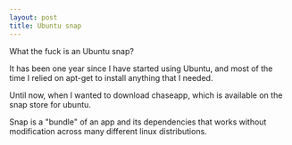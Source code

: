 ```yaml
---
layout: post
title: Ubuntu snap
---
```

What the fuck is an Ubuntu snap?

It has been one year since I have started using Ubuntu, and most of the time I relied on apt-get to install anything that I needed.

Until now, when I wanted to download chaseapp, which is available on the snap store for ubuntu.

Snap is a "bundle" of an app and its dependencies that works without modification across many different linux distributions.
<!--stackedit_data:
eyJoaXN0b3J5IjpbMTA1MjQxNTc2NiwxNDE3NTM5MzU1LC0xNT
k2ODUxMDEyXX0=
-->